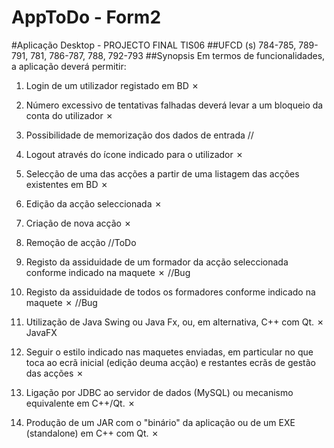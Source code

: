# AppToDo - Form2
#Aplicação Desktop - PROJECTO FINAL TIS06
##UFCD (s) 784-785, 789-791, 781, 786-787, 788, 792-793
##Synopsis
Em termos de funcionalidades, a aplicação deverá permitir:

1. Login de um utilizador registado em BD  ✗

2. Número excessivo de tentativas falhadas deverá levar a um bloqueio da conta do utilizador  ✗

3. Possibilidade de memorização dos dados de entrada //

4. Logout através do ícone indicado para o utilizador  ✗

5. Selecção de uma das acções a partir de uma listagem das acções existentes em BD  ✗

6. Edição da acção seleccionada  ✗

7. Criação de nova acção  ✗

8. Remoção de acção  //ToDo

9. Registo da assiduidade de um formador da acção seleccionada conforme indicado na maquete  ✗ //Bug

10. Registo da assiduidade de todos os formadores conforme indicado na maquete  ✗ //Bug

11. Utilização de Java Swing ou Java Fx, ou, em alternativa, C++ com Qt.  ✗ JavaFX

12. Seguir o estilo indicado nas maquetes enviadas, em particular no que toca ao ecrã inicial (edição deuma acção) e restantes ecrãs de gestão das acções  ✗

13. Ligação por JDBC ao servidor de dados (MySQL) ou mecanismo equivalente em C++/Qt.  ✗

14. Produção de um JAR com o "binário" da aplicação ou de um EXE (standalone) em C++ com Qt.  ✗
